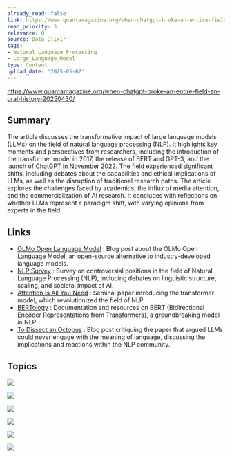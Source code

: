 ```yaml
---
already_read: false
link: https://www.quantamagazine.org/when-chatgpt-broke-an-entire-field-an-oral-history-20250430/
read_priority: 3
relevance: 0
source: Data Elixir
tags:
- Natural_Language_Processing
- Large_Language_Model
type: Content
upload_date: '2025-05-07'
---
```


https://www.quantamagazine.org/when-chatgpt-broke-an-entire-field-an-oral-history-20250430/
## Summary

The article discusses the transformative impact of large language models (LLMs) on the field of natural language processing (NLP). It highlights key moments and perspectives from researchers, including the introduction of the transformer model in 2017, the release of BERT and GPT-3, and the launch of ChatGPT in November 2022. The field experienced significant shifts, including debates about the capabilities and ethical implications of LLMs, as well as the disruption of traditional research paths. The article explores the challenges faced by academics, the influx of media attention, and the commercialization of AI research. It concludes with reflections on whether LLMs represent a paradigm shift, with varying opinions from experts in the field.
## Links

- [OLMo Open Language Model](https://allenai.org/blog/olmo-open-language-model-87ccfc95f580) : Blog post about the OLMo Open Language Model, an open-source alternative to industry-developed language models.
- [NLP Survey](https://nlpsurvey.net/) : Survey on controversial positions in the field of Natural Language Processing (NLP), including debates on linguistic structure, scaling, and societal impact of AI.
- [Attention Is All You Need](https://arxiv.org/abs/1706.03762) : Seminal paper introducing the transformer model, which revolutionized the field of NLP.
- [BERTology](https://huggingface.co/docs/transformers/main/en/bertology) : Documentation and resources on BERT (Bidirectional Encoder Representations from Transformers), a groundbreaking model in NLP.
- [To Dissect an Octopus](https://julianmichael.org/blog/2020/07/23/to-dissect-an-octopus.html) : Blog post critiquing the paper that argued LLMs could never engage with the meaning of language, discussing the implications and reactions within the NLP community.

## Topics

![](topics/Concept/BERTology)

![](topics/Model/GPT%204o)

![](topics/Model/ChatGPT)

![](topics/Concept/LLM%20ology)

![](topics/Model/Transformer)

![](topics/Model/BERT)